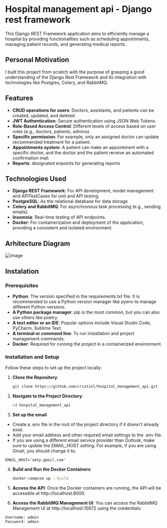 # Hospital management api - Django rest framework 
This Django REST Framework application aims to efficiently manage a hospital by providing functionalities such as scheduling appointments, managing patient records, and generating medical reports.

## Personal Motivation
I built this project from scratch with the purpose of grasping a good understanding of the Django Rest Framework and its integration with technologies like Postgres, Celery, and RabbitMQ.

## Features

- **CRUD operations for users**: Doctors, assistants, and patients can be created, updated, and deleted.
- **JWT Authentication**: Secure authentication using JSON Web Tokens.
- **Role-Based Access Control**: Different levels of access based on user roles (e.g., doctors, patients, admins).
- **Specific permission**: For example, only an assigned doctor can update recommended treatment for a patient.
- **Appointments system**: A patient can make an appointment with a specific doctor, and the doctor and the patient receive an automated confirmation mail.
- **Reports**: designated enpoints for generating reports

## Technologies Used

- **Django REST Framework**: For API development, model management and APITestCases for unit and API testing.
- **PostgreSQL**: As the relational database for data storage
- **Celery and RabbitMQ**: For asynchronous task processing (e.g., sending emails).
- **Insomnia**: Real-time testing of API endpoints.
- **Docker**: For containerization and deployment of the application, providing a consistent and isolated environment.

## Arhitecture Diagram

![image](https://github.com/user-attachments/assets/3cbe14f8-2ded-4972-b559-87ed9569923c)

## Instalation 

### Prerequisites

- **Python**: The version specified in the requirements.txt file. It is recommended to use a Python version manager like pyenv to manage different Python versions.
- **A Python package manager**: pip is the most common, but you can also use others like poetry.
- **A text editor or an IDE**: Popular options include Visual Studio Code, PyCharm, Sublime Text.
-  **A terminal or command line**: To run installation and project management commands.
-  **Docker**: Required for running the project in a containerized environment.

### Installation and Setup

Follow these steps to set up the project locally:

1. **Clone the Repository**:
   ```bash
   git clone https://github.com/cristiol/hospital_management_api.git

2. **Navigate to the Project Directory**:
   ```bash
   cd hospital_management_api

3. **Set up the email**
  - Create a .env file in the root of the project directory if it doesn't already exist.
  - Add your email address and other required email settings to the .env file.
  - If you are using a different email service provider than Outlook, make sure to update the EMAIL_HOST setting. For example, if you are using Gmail, you should change it to:
  ```
  EMAIL_HOST='smtp.gmail.com'
  ```

4. **Build and Run the Docker Containers**:
   ```bash
   docker-compose up --build

5. **Access the API**:
Once the Docker containers are running, the API will be accessible at http://localhost:8000.

6. **Access the RabbitMQ Management UI**: You can access the RabbitMQ Management UI at http://localhost:15672 using the credentials:
  ```
  Username: admin
  Password: admin
  ```

